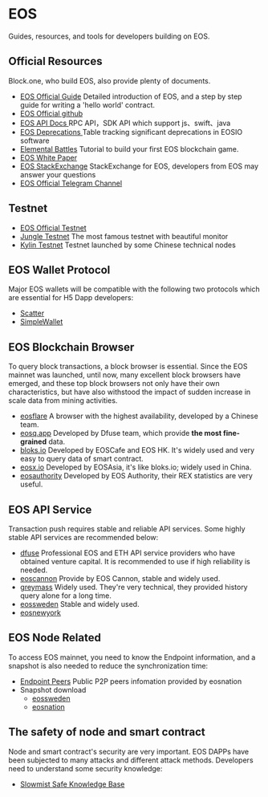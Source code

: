 # EOS

Guides, resources, and tools for developers building on EOS.

## **Official Resources**

Block.one, who build EOS, also provide plenty of documents.

* [EOS Official Guide](https://developers.eos.io/welcome/latest/getting-started/index)  Detailed introduction of EOS, and a step by step guide for writing a 'hello world' contract.
* [EOS Official github](https://github.com/EOSIO)
* [EOS API Docs ](https://developers.eos.io/welcome/latest/reference/index)  RPC API，SDK API which support js、swift、java
* [EOS Deprecations ](https://github.com/EOSIO/eos/issues/7597) Table tracking significant deprecations in EOSIO software
* [Elemental Battles](https://battles.eos.io/)   Tutorial to build your first EOS blockchain game. 
* [EOS White Paper](https://github.com/EOSIO/Documentation/blob/master/TechnicalWhitePaper.md)
* [EOS StackExchange](https://eosio.stackexchange.com/)   StackExchange for EOS, developers from EOS may answer your questions
* [EOS Official Telegram Channel](https://t.me/joinchat/EaEnSUPktgfoI-XPfMYtcQ) 

## **Testnet**

* [EOS Official Testnet](https://testnet.eos.io/)  
* [Jungle Testnet](http://monitor.jungletestnet.io/#home)  The most famous testnet with beautiful monitor
* [Kylin Testnet](https://www.cryptokylin.io/)     Testnet launched by some Chinese technical nodes

## **EOS Wallet Protocol**

Major EOS wallets will be compatible with the following two protocols which are  essential for H5 Dapp developers:

* [Scatter](https://get-scatter.com/docs/getting-started)
* [SimpleWallet](https://github.com/southex/SimpleWallet/blob/master/README.md)

## **EOS Blockchain Browser**

To query block transactions, a block browser is essential. Since the EOS mainnet was launched, until now, many excellent block browsers have emerged, and these top block browsers not only have their own characteristics, but have also withstood the impact of sudden increase in scale data from mining activities.

* [eosflare](https://eosflare.io/)  A browser with the highest availability, developed by a Chinese team.
* [eosq.app](https://eosq.app) Developed by Dfuse team, which provide **the most fine-grained** data.
* [bloks.io](https://bloks.io/)  Developed by EOSCafe and EOS HK. It's widely used and very easy to query data of smart contract.
* [eosx.io](https://eosx.io)   Developed by EOSAsia, it's like bloks.io; widely used in China. 
* [eosauthority](https://eosauthority.com/)  Developed by EOS Authority, their REX statistics are very useful.

## **EOS API Service**

Transaction push requires stable and reliable API services. Some highly stable API services are recommended below:

* [dfuse](https://www.dfuse.io/zh/%E4%B8%BB%E9%A1%B5)   Professional EOS and ETH API service providers who have obtained venture capital.  It is recommended to use if high reliability is needed.
* [eoscannon](https://mainnet.eoscannon.io)  Provide by EOS Cannon, stable and widely used.
* [greymass](https://eos.greymass.com)    Widely used. They're very technical, they provided history query alone for a long time.
* [eossweden](https://api.eossweden.se) Stable and widely used.
* [eosnewyork](https://api.eosnewyork.io)  

## **EOS Node Related**

To access EOS mainnet, you need to know the Endpoint information, and a snapshot is also needed to reduce the synchronization time:

* [Endpoint Peers](https://validate.eosnation.io/eos/reports/config.html)  Public P2P peers infomation provided by eosnation
* Snapshot download
  * [eossweden](http://snapshots.eossweden.org/)
  * [eosnation](https://snapshots.eosnation.io/)

## **The safety of node and smart contract**

Node and smart contract's security are very important. EOS DAPPs have been subjected to many attacks and different attack methods. Developers need to understand some security knowledge:

* [Slowmist Safe Knowledge Base](https://github.com/slowmist/Knowledge-Base)


